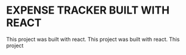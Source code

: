 # EXPENSE TRACKER BUILT WITH REACT

This project was built with react.
This project was built with react.
This project 



